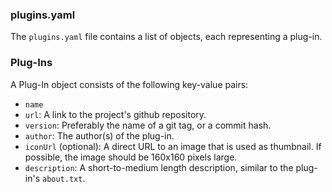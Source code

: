 ### plugins.yaml

The `plugins.yaml` file contains a list of objects, each representing a plug-in.

### Plug-Ins

A Plug-In object consists of the following key-value pairs:

- `name`
- `url`: A link to the project's github repository.
- `version`: Preferably the name of a git tag, or a commit hash.
- `author`: The author(s) of the plug-in.
- `iconUrl` (optional): A direct URL to an image that is used as thumbnail. If possible, the image should be 160x160 pixels large.
- `description`: A short-to-medium length description, similar to the plug-in's `about.txt`.

